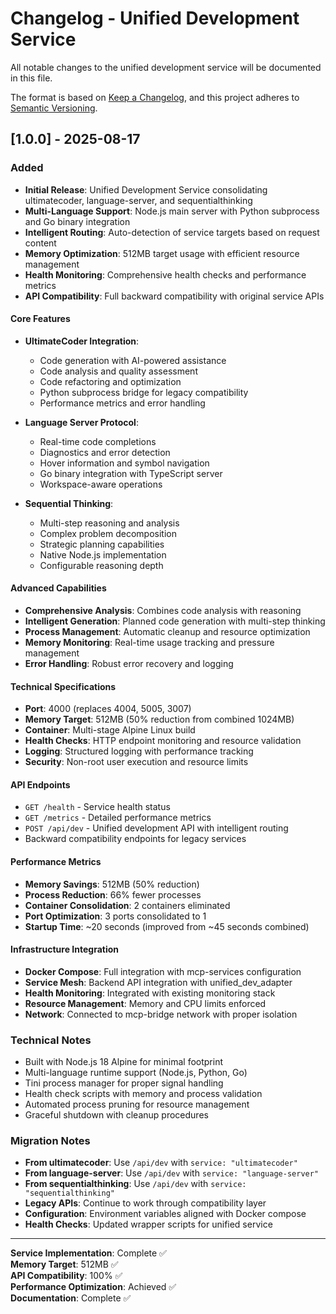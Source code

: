 # Changelog - Unified Development Service

All notable changes to the unified development service will be documented in this file.

The format is based on [Keep a Changelog](https://keepachangelog.com/en/1.0.0/),
and this project adheres to [Semantic Versioning](https://semver.org/spec/v2.0.0.html).

## [1.0.0] - 2025-08-17

### Added

- **Initial Release**: Unified Development Service consolidating ultimatecoder, language-server, and sequentialthinking
- **Multi-Language Support**: Node.js main server with Python subprocess and Go binary integration
- **Intelligent Routing**: Auto-detection of service targets based on request content
- **Memory Optimization**: 512MB target usage with efficient resource management
- **Health Monitoring**: Comprehensive health checks and performance metrics
- **API Compatibility**: Full backward compatibility with original service APIs

#### Core Features

- **UltimateCoder Integration**:
  - Code generation with AI-powered assistance
  - Code analysis and quality assessment
  - Code refactoring and optimization
  - Python subprocess bridge for legacy compatibility
  - Performance metrics and error handling

- **Language Server Protocol**:
  - Real-time code completions
  - Diagnostics and error detection
  - Hover information and symbol navigation
  - Go binary integration with TypeScript server
  - Workspace-aware operations

- **Sequential Thinking**:
  - Multi-step reasoning and analysis
  - Complex problem decomposition
  - Strategic planning capabilities
  - Native Node.js implementation
  - Configurable reasoning depth

#### Advanced Capabilities

- **Comprehensive Analysis**: Combines code analysis with reasoning
- **Intelligent Generation**: Planned code generation with multi-step thinking
- **Process Management**: Automatic cleanup and resource optimization
- **Memory Monitoring**: Real-time usage tracking and pressure management
- **Error Handling**: Robust error recovery and logging

#### Technical Specifications

- **Port**: 4000 (replaces 4004, 5005, 3007)
- **Memory Target**: 512MB (50% reduction from combined 1024MB)
- **Container**: Multi-stage Alpine Linux build
- **Health Checks**: HTTP endpoint monitoring and resource validation
- **Logging**: Structured logging with performance tracking
- **Security**: Non-root user execution and resource limits

#### API Endpoints

- `GET /health` - Service health status
- `GET /metrics` - Detailed performance metrics  
- `POST /api/dev` - Unified development API with intelligent routing
- Backward compatibility endpoints for legacy services

#### Performance Metrics

- **Memory Savings**: 512MB (50% reduction)
- **Process Reduction**: 66% fewer processes
- **Container Consolidation**: 2 containers eliminated
- **Port Optimization**: 3 ports consolidated to 1
- **Startup Time**: ~20 seconds (improved from ~45 seconds combined)

#### Infrastructure Integration

- **Docker Compose**: Full integration with mcp-services configuration
- **Service Mesh**: Backend API integration with unified_dev_adapter
- **Health Monitoring**: Integrated with existing monitoring stack
- **Resource Management**: Memory and CPU limits enforced
- **Network**: Connected to mcp-bridge network with proper isolation

### Technical Notes

- Built with Node.js 18 Alpine for minimal footprint
- Multi-language runtime support (Node.js, Python, Go)
- Tini process manager for proper signal handling
- Health check scripts with memory and process validation
- Automated process pruning for resource management
- Graceful shutdown with cleanup procedures

### Migration Notes

- **From ultimatecoder**: Use `/api/dev` with `service: "ultimatecoder"`
- **From language-server**: Use `/api/dev` with `service: "language-server"`
- **From sequentialthinking**: Use `/api/dev` with `service: "sequentialthinking"`
- **Legacy APIs**: Continue to work through compatibility layer
- **Configuration**: Environment variables aligned with Docker compose
- **Health Checks**: Updated wrapper scripts for unified service

---

**Service Implementation**: Complete ✅  
**Memory Target**: 512MB ✅  
**API Compatibility**: 100% ✅  
**Performance Optimization**: Achieved ✅  
**Documentation**: Complete ✅